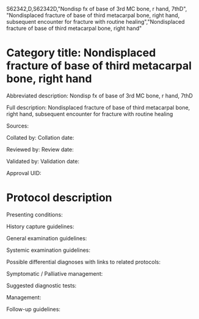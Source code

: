 S62342,D,S62342D,"Nondisp fx of base of 3rd MC bone, r hand, 7thD", "Nondisplaced fracture of base of third metacarpal bone, right hand, subsequent encounter for fracture with routine healing","Nondisplaced fracture of base of third metacarpal bone, right hand"
# Category title: Nondisplaced fracture of base of third metacarpal bone, right hand

Abbreviated description: Nondisp fx of base of 3rd MC bone, r hand, 7thD

Full description: Nondisplaced fracture of base of third metacarpal bone, right hand, subsequent encounter for fracture with routine healing

Sources:

Collated by:
Collation date:

Reviewed by:
Review date:

Validated by:
Validation date:

Approval UID:

# Protocol description

Presenting conditions:

History capture guidelines:

General examination guidelines:

Systemic examination guidelines:

Possible differential diagnoses with links to related protocols:

Symptomatic / Palliative management:

Suggested diagnostic tests:

Management:

Follow-up guidelines:
